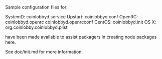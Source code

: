 Sample configuration files for:

SystemD: coinlobbyd.service
Upstart: coinlobbyd.conf
OpenRC:  coinlobbyd.openrc
         coinlobbyd.openrcconf
CentOS:  coinlobbyd.init
OS X:    org.coinlobby.coinlobbyd.plist

have been made available to assist packagers in creating node packages here.

See doc/init.md for more information.
